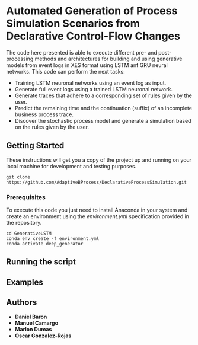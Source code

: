 # Automated Generation of Process Simulation Scenarios from Declarative Control-Flow Changes

The code here presented is able to execute different pre- and post-processing methods and architectures for building and using generative models from event logs in XES format using LSTM anf GRU neural networks. This code can perform the next tasks:

* Training LSTM neuronal networks using an event log as input.
* Generate full event logs using a trained LSTM neuronal network.
* Generate traces that adhere to a corresponding set of rules given by the user.
* Predict the remaining time and the continuation (suffix) of an incomplete business process trace.
* Discover the stochastic process model and generate a simulation based on the rules given by the user.

## Getting Started

These instructions will get you a copy of the project up and running on your local machine for development and testing purposes.

```
git clone https://github.com/AdaptiveBProcess/DeclarativeProcessSimulation.git
```

### Prerequisites

To execute this code you just need to install Anaconda in your system and create an environment using the *environment.yml* specification provided in the repository.
```
cd GenerativeLSTM
conda env create -f environment.yml
conda activate deep_generator
```

## Running the script

## Examples

## Authors

* **Daniel Baron**
* **Manuel Camargo**
* **Marlon Dumas**
* **Oscar Gonzalez-Rojas**

